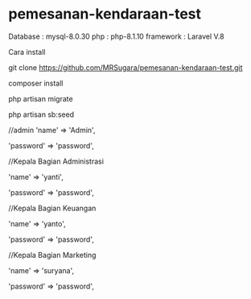 # pemesanan-kendaraan-test

Database : mysql-8.0.30
php : php-8.1.10
framework : Laravel V.8

Cara install

git clone https://github.com/MRSugara/pemesanan-kendaraan-test.git

composer install

php artisan migrate

php artisan sb:seed

//admin
'name' => 'Admin',

'password' => 'password',

//Kepala Bagian Administrasi

'name' => 'yanti',

'password' => 'password',

//Kepala Bagian Keuangan

'name' => 'yanto',

'password' => 'password',

//Kepala Bagian Marketing

'name' => 'suryana',

'password' => 'password',
